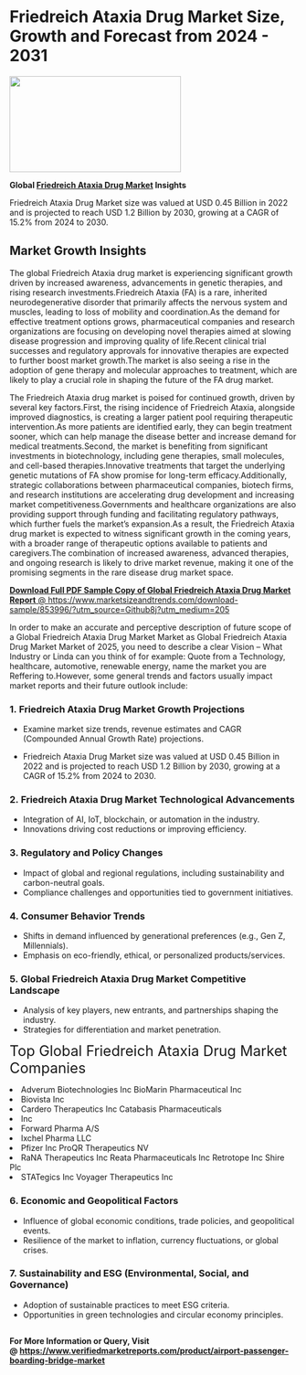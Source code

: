 <H1>Friedreich Ataxia Drug Market Size, Growth and Forecast from 2024 - 2031</H1><img class="aligncenter size-medium wp-image-584254" src="https://thirdeyenews.in/wp-content/uploads/2024/09/Global-Market-Research-300x168.jpeg" alt="" width="300" height="168" /><p><strong>Global&nbsp;<a href="https://www.marketsizeandtrends.com/download-sample/853996/?utm_source=Github8j?utm_medium=205">Friedreich Ataxia Drug Market</a> Insights</strong></p><p>Friedreich Ataxia Drug Market size was valued at USD 0.45 Billion in 2022 and is projected to reach USD 1.2 Billion by 2030, growing at a CAGR of 15.2% from 2024 to 2030.</p><p><h2>Market Growth Insights</h2> <p>The global Friedreich Ataxia drug market is experiencing significant growth driven by increased awareness, advancements in genetic therapies, and rising research investments.Friedreich Ataxia (FA) is a rare, inherited neurodegenerative disorder that primarily affects the nervous system and muscles, leading to loss of mobility and coordination.As the demand for effective treatment options grows, pharmaceutical companies and research organizations are focusing on developing novel therapies aimed at slowing disease progression and improving quality of life.Recent clinical trial successes and regulatory approvals for innovative therapies are expected to further boost market growth.The market is also seeing a rise in the adoption of gene therapy and molecular approaches to treatment, which are likely to play a crucial role in shaping the future of the FA drug market.</p> <p><a href="#"></a></p> <p>The Friedreich Ataxia drug market is poised for continued growth, driven by several key factors.First, the rising incidence of Friedreich Ataxia, alongside improved diagnostics, is creating a larger patient pool requiring therapeutic intervention.As more patients are identified early, they can begin treatment sooner, which can help manage the disease better and increase demand for medical treatments.Second, the market is benefiting from significant investments in biotechnology, including gene therapies, small molecules, and cell-based therapies.Innovative treatments that target the underlying genetic mutations of FA show promise for long-term efficacy.Additionally, strategic collaborations between pharmaceutical companies, biotech firms, and research institutions are accelerating drug development and increasing market competitiveness.Governments and healthcare organizations are also providing support through funding and facilitating regulatory pathways, which further fuels the market’s expansion.As a result, the Friedreich Ataxia drug market is expected to witness significant growth in the coming years, with a broader range of therapeutic options available to patients and caregivers.The combination of increased awareness, advanced therapies, and ongoing research is likely to drive market revenue, making it one of the promising segments in the rare disease drug market space.</p> <p><a href="#"></p><p><span class=""><strong>Download Full PDF Sample Copy of Global Friedreich Ataxia Drug Market Report</strong> @ <a href="https://www.marketsizeandtrends.com/download-sample/853996/?utm_source=Github8j?utm_medium=205" target="_blank">https://www.marketsizeandtrends.com/download-sample/853996/?utm_source=Github8j?utm_medium=205</a></span></p><p>In order to make an accurate and perceptive description of future scope of a Global&nbsp;Friedreich Ataxia Drug Market Market as Global&nbsp;Friedreich Ataxia Drug Market Market of 2025, you need to describe a clear Vision &ndash; What Industry or Linda can you think of for example: Quote from a Technology, healthcare, automotive, renewable energy, name the market you are Reffering to.However, some general trends and factors usually impact market reports and their future outlook include:</p><h3>1.&nbsp;<strong>Friedreich Ataxia Drug Market Growth Projections</strong></h3><ul><li>Examine market size trends, revenue estimates and CAGR (Compounded Annual Growth Rate) projections.</li><li><p>Friedreich Ataxia Drug Market size was valued at USD 0.45 Billion in 2022 and is projected to reach USD 1.2 Billion by 2030, growing at a CAGR of 15.2% from 2024 to 2030.</p></li></ul><h3>2.&nbsp;<strong>Friedreich Ataxia Drug Market Technological Advancements</strong></h3><ul><li>Integration of AI, IoT, blockchain, or automation in the industry.</li><li>Innovations driving cost reductions or improving efficiency.</li></ul><h3>3.&nbsp;<strong>Regulatory and Policy Changes</strong></h3><ul><li>Impact of global and regional regulations, including sustainability and carbon-neutral goals.</li><li>Compliance challenges and opportunities tied to government initiatives.</li></ul><h3>4.&nbsp;<strong>Consumer Behavior Trends</strong></h3><ul><li>Shifts in demand influenced by generational preferences (e.g., Gen Z, Millennials).</li><li>Emphasis on eco-friendly, ethical, or personalized products/services.</li></ul><h3>5.&nbsp;<strong>Global Friedreich Ataxia Drug Market Competitive Landscape</strong></h3><ul><li>Analysis of key players, new entrants, and partnerships shaping the industry.</li><li>Strategies for differentiation and market penetration.</li></ul><p data-pm-slice="1 1 []"><span style="color: inherit; font-family: inherit; font-size: 25px;">Top Global Friedreich Ataxia Drug Market Companies</span></p><div class="" data-test-id=""><p><li>Adverum Biotechnologies Inc BioMarin Pharmaceutical Inc</li><li> Biovista Inc</li><li> Cardero Therapeutics Inc Catabasis Pharmaceuticals</li><li> Inc</li><li> Forward Pharma A/S</li><li> Ixchel Pharma LLC</li><li> Pfizer Inc ProQR Therapeutics NV</li><li> RaNA Therapeutics Inc Reata Pharmaceuticals Inc Retrotope Inc Shire Plc</li><li> STATegics Inc Voyager Therapeutics Inc</li></p></div><h3>6.&nbsp;<strong>Economic and Geopolitical Factors</strong></h3><ul><li>Influence of global economic conditions, trade policies, and geopolitical events.</li><li>Resilience of the market to inflation, currency fluctuations, or global crises.</li></ul><h3>7.&nbsp;<strong>Sustainability and ESG (Environmental, Social, and Governance)</strong></h3><ul><li>Adoption of sustainable practices to meet ESG criteria.</li><li>Opportunities in green technologies and circular economy principles.</li></ul><h2><strong style="font-size: 14px;">For More Information or Query, Visit @&nbsp;</strong><a style="background-color: #ffffff; font-size: 14px;" href="https://www.marketsizeandtrends.com/report/friedreich-ataxia-drug-market/" target="_blank">https://www.verifiedmarketreports.com/product/airport-passenger-boarding-bridge-market</a></h2>